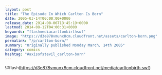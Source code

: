 ```yaml
---
layout: post
title: "The Episode In Which Carlton Is Born"
date: 2005-03-14T00:00:00+0000
release_date: 2014-08-06T13:45:19+0000
lastmod: 2014-08-12T04:00:31+0000
keywords: "flashmediacarltonbirthswf"
image: "https://d3e878vmunx8cm.cloudfront.net/assets/carlton-born.png"
permalink: "/p/carlton-born/"
summary: "Originally published Monday March, 14th 2005"
category: comics
hashtag: "#axisofstevil_carlton-born"
---
```


!#flash(https://d3e878vmunx8cm.cloudfront.net/media/carltonbirth.swf)
